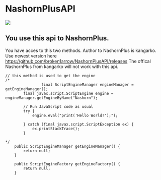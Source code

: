 # NashornPlusAPI

[![](https://jitpack.io/v/broken1arrow/NashornPlusAPI.svg)](https://jitpack.io/#broken1arrow/NashornPlusAPI)

## You use this api to NashornPlus.

You have acces to this two methods. Author to NashornPlus is kangarko. Use newest version here https://github.com/broken1arrow/NashornPlusAPI/releases
The offical NashornPlus from kangarko will not work with this api. 

```
// this method is used to get the engine
/*
                final ScriptEngineManager engineManager = getEngineManager(); 
		final javax.script.ScriptEngine engine = engineManager.getEngineByName("Nashorn");
		
		// Run JavaScript code as usual
		try {
			engine.eval("print('Hello World!');");
		
		} catch (final javax.script.ScriptException ex) {
			ex.printStackTrace();
		}

*/
	public ScriptEngineManager getEngineManager() {
		return null;
	}

	public ScriptEngineFactory getEngineFactory() {
		return null;
	}
```
